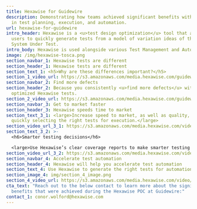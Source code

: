 ```yaml
---
title: Hexawise for Guidewire
description: Demonstrating how teams achieved significant benefits with Hexawise
  in test planning, execution, and automation.
url: hexawise-for-guidewire
intro_header: Hexawise is a <u>test design optimization</u> tool that allows
  users to quickly generate tests from a model of variation ideas of their
  System Under Test.
intro_body: Hexawise is used alongside various Test Management and Automation tools.
image: /img/hexawise-tosca.png
section_navbar_1: Hexawise tests are different
section_header_1: Hexawise tests are different
section_text_1: <h5>Why are these differences important?</h5>
section_1_video_url: https://s3.amazonaws.com/media.hexawise.com/guidewire-no-matrices.mp4
section_navbar_2: Find more defects
section_header_2: Because you consistently <u>find more defects</u> with your
  optimized Hexawise tests.
section_2_video_url: https://s3.amazonaws.com/media.hexawise.com/guidewire-matrices.mp4
section_navbar_3: Get to market faster
section_header_3: Hexawise speeds time to market
section_text_3_1: <large>Increase speed to market, as well as quality, by
  quickly selecting the right tests for execution.</large>
section_video_url_3_1: https://s3.amazonaws.com/media.hexawise.com/video/hexawise-guidewire-faster-test-selection.mp4
section_text_3_2: >-
  <h6>Smarter testing decisions</h6>

  <large>Use Hexawise’s clear coverage reports to make smarter testing decisions about test case counts and coverage.</large>
section_video_url_3_2: https://s3.amazonaws.com/media.hexawise.com/video/hexawise-guidewire-communicate-coverage.mp4
section_navbar_4: Accelerate test automation
section_header_4: Hexawise will help you accelerate test automation
section_text_4: Use Hexawise to generate the right tests for automation.
section_image_4: img/section_4_image.png
section_4_video_url: https://s3.amazonaws.com/media.hexawise.com/video/hexawise-guidewire-faster-automation.mp4
cta_text: "Reach out to the below contact to learn more about the significant
  benefits that were achieved during the Hexawise POC at Guidewire:"
contact_1: conor.wolford@hexawise.com
---
```

